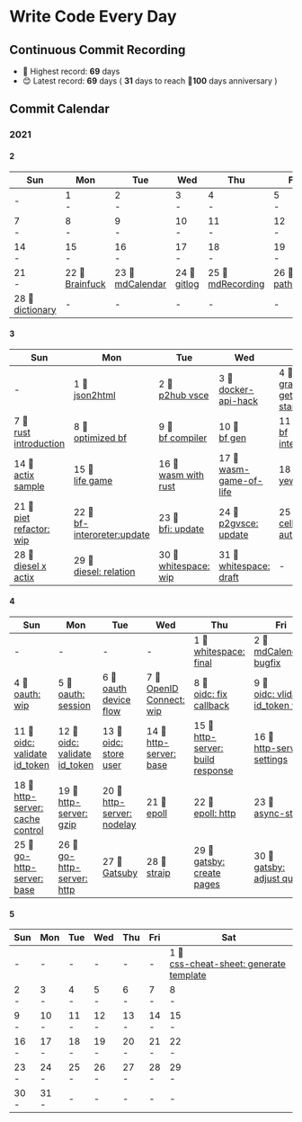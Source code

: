 # Write Code Every Day

## Continuous Commit Recording

- 🥇 Highest record: **69** days
- 😊 Latest record: **69** days ( **31** days to reach 🎉**100** days anniversary )

## Commit Calendar

### 2021

#### 2
Sun|Mon|Tue|Wed|Thu|Fri|Sat
-|-|-|-|-|-|-
-|1<br>-|2<br>-|3<br>-|4<br>-|5<br>-|6<br>-
7<br>-|8<br>-|9<br>-|10<br>-|11<br>-|12<br>-|13<br>-
14<br>-|15<br>-|16<br>-|17<br>-|18<br>-|19<br>-|20<br>-
21<br>-|22 🍺<br>[Brainfuck](./node/brainfuck)|23 🍺<br>[mdCalendar](./node/mdCalendar)|24 🍺<br>[gitlog](./node/gitlog)|25 🍺<br>[mdRecording](./node/mdRecording)|26 🍺<br>[path2hub](./node/path2hub)|27 🍺<br>[githack](./node/githack)
28 🍺<br>[dictionary](./node/dictionary)|-|-|-|-|-|-
#### 3
Sun|Mon|Tue|Wed|Thu|Fri|Sat
-|-|-|-|-|-|-
-|1 🍺<br>[json2html](./node/json2html)|2 🍺<br>[p2hub vsce](./node/path2GithubVsce)|3 🍺<br>[docker-api-hack](./node/docker-api-hack)|4 🍺<br>[graphql getting started](./node/graphql-getting-started)|5 🍺<br>[go getting starged](./go/getting-started)|6 🍺<br>[rust getting started](./rust/getting-started)
7 🍺<br>[rust introduction](./rust/introduction)|8 🍺<br>[optimized bf](./rust/optimaized-bf)|9 🍺<br>[bf compiler](./node/bf-compiler)|10 🍺<br>[bf gen](./node/bf-gen)|11 🍺<br>[bf interpreter](./node/brainfuck-interpreter)|12 🍺<br>[bf2js](./node/bf2js)|13 🍺<br>[redux-sample](./node/redux-sample)
14 🍺<br>[actix sample](./rust/actix-sample)|15 🍺<br>[life game](./rust/lifegame)|16 🍺<br>[wasm with rust](./rust/wasm)|17 🍺<br>[wasm-game-of-life](./rust/wasm-game-of-life)|18 🍺<br>[yew-app](./rust/yew-app)|19 🍺<br>[piet: wip](./rust/piet-interpreter)|20 🍺<br>[piet](./rust/piet)
21 🍺<br>[piet refactor: wip](./rust/piet-refactor)|22 🍺<br>[bf-interoreter:update](./node/brainfuck-interpreter)|23 🍺<br>[bfi: update](./node/brainfuck-interpreter)|24 🍺<br>[p2gvsce: update](./node/path2GithubVsce)|25 🍺<br>[cellular automaton](./rust/cellular-automaton)|26 🍺<br>[diesel-rs](./rust/diesel)|27 🍺<br>[diesel: r2d2](./rust/diesel)
28 🍺<br>[diesel x actix](./rust/diesel)|29 🍺<br>[diesel: relation](./rust/diesel)|30 🍺<br>[whitespace: wip](./rust/whitespace)|31 🍺<br>[whitespace: draft](./rust/whitespace)|-|-|-
#### 4
Sun|Mon|Tue|Wed|Thu|Fri|Sat
-|-|-|-|-|-|-
-|-|-|-|1 🍺<br>[whitespace: final](./rust/whitespace)|2 🍺<br>[mdCalendar: bugfix](./node/mdCalendar)|3 🍺<br>[rust thread](./rust/thread)
4 🍺<br>[oauth: wip](./rust/oauth)|5 🍺<br>[oauth: session](./rust/oauth)|6 🍺<br>[oauth device flow](./rust/oauth-device)|7 🍺<br>[OpenID Connect: wip](./rust/oidc)|8 🍺<br>[oidc: fix callback](./rust/oidc)|9 🍺<br>[oidc: vlidate id_token wip](./rust/oidc)|10 🍺<br>[gin-gonic](./go/gin)
11 🍺<br>[oidc: validate id_token](./rust/oidc)|12 🍺<br>[oidc: validate id_token](./rust/oidc)|13 🍺<br>[oidc: store user](./rust/oidc)|14 🍺<br>[http-server: base](./rust/http-server)|15 🍺<br>[http-server: build response](./rust/http-server)|16 🍺<br>[http-server: settings](./rust/http-server)|17 🍺<br>[http-server: keep-alive](./rust/http-server)
18 🍺<br>[http-server: cache control](./rust/http-server)|19 🍺<br>[http-server: gzip](./rust/http-server)|20 🍺<br>[http-server: nodelay](./rust/http-server)|21 🍺<br>[epoll](./rust/epoll)|22 🍺<br>[epoll: http](./rust/epoll)|23 🍺<br>[async-std](./rust/async-std)|24 🍺<br>[async: tokio](./rust/async-std)
25 🍺<br>[go-http-server: base](./go/http-server)|26 🍺<br>[go-http-server: http](./go/http-server)|27 🍺<br>[Gatsuby](./node/gatsby)|28 🍺<br>[straip](./node/strapi)|29 🍺<br>[gatsby: create pages](./node/gatsby)|30 🍺<br>[gatsby: adjust query](./node/gatsby)|-
#### 5
Sun|Mon|Tue|Wed|Thu|Fri|Sat
-|-|-|-|-|-|-
-|-|-|-|-|-|1 🍺<br>[css-cheat-sheet: generate template](./node/css-cheat-sheet)
2<br>-|3<br>-|4<br>-|5<br>-|6<br>-|7<br>-|8<br>-
9<br>-|10<br>-|11<br>-|12<br>-|13<br>-|14<br>-|15<br>-
16<br>-|17<br>-|18<br>-|19<br>-|20<br>-|21<br>-|22<br>-
23<br>-|24<br>-|25<br>-|26<br>-|27<br>-|28<br>-|29<br>-
30<br>-|31<br>-|-|-|-|-|-
